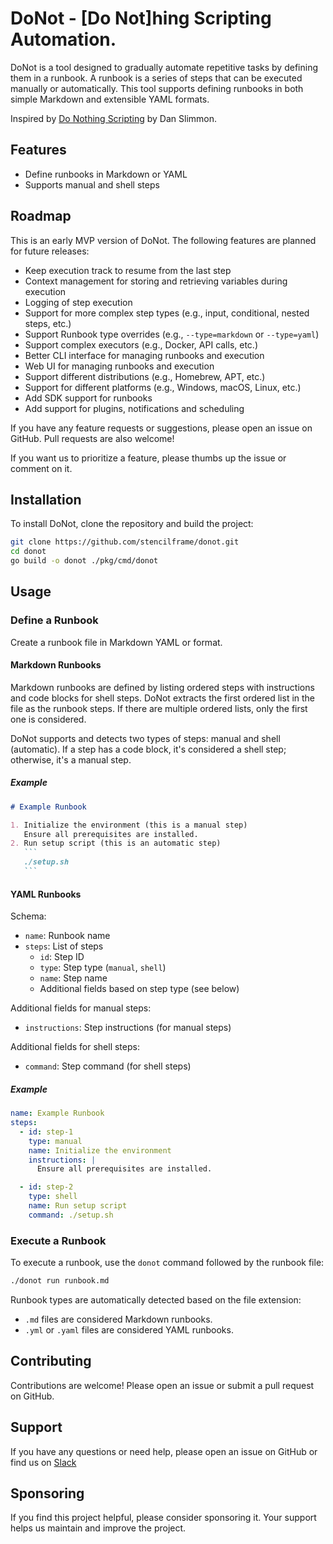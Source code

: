 # DoNot - [Do Not]hing Scripting Automation.

DoNot is a tool designed to gradually automate repetitive tasks by defining them in a runbook. A runbook is a series of steps that can be executed manually or automatically. This tool supports defining runbooks in both simple Markdown and extensible YAML formats.

Inspired by [Do Nothing Scripting](https://blog.danslimmon.com/2019/07/15/do-nothing-scripting-the-key-to-gradual-automation) by Dan Slimmon.

## Features

- Define runbooks in Markdown or YAML
- Supports manual and shell steps

## Roadmap

This is an early MVP version of DoNot. The following features are planned for future releases:

- Keep execution track to resume from the last step
- Context management for storing and retrieving variables during execution
- Logging of step execution
- Support for more complex step types (e.g., input, conditional, nested steps, etc.)
- Support Runbook type overrides (e.g., `--type=markdown` or `--type=yaml`)
- Support complex executors (e.g., Docker, API calls, etc.)
- Better CLI interface for managing runbooks and execution
- Web UI for managing runbooks and execution
- Support different distributions (e.g., Homebrew, APT, etc.)
- Support for different platforms (e.g., Windows, macOS, Linux, etc.)
- Add SDK support for runbooks
- Add support for plugins, notifications and scheduling

If you have any feature requests or suggestions, please open an issue on GitHub. Pull requests are also welcome!

If you want us to prioritize a feature, please thumbs up the issue or comment on it.

## Installation

To install DoNot, clone the repository and build the project:

```sh
git clone https://github.com/stencilframe/donot.git
cd donot
go build -o donot ./pkg/cmd/donot
```

## Usage

### Define a Runbook

Create a runbook file in Markdown YAML or format.

#### Markdown Runbooks

Markdown runbooks are defined by listing ordered steps with instructions and code blocks for shell steps.
DoNot extracts the first ordered list in the file as the runbook steps. If there are multiple ordered lists, only the first one is considered.

DoNot supports and detects two types of steps: manual and shell (automatic).
If a step has a code block, it's considered a shell step; otherwise, it's a manual step.

##### Example

~~~markdown
# Example Runbook

1. Initialize the environment (this is a manual step)
   Ensure all prerequisites are installed.
2. Run setup script (this is an automatic step)
   ```
   ./setup.sh
   ```
~~~

#### YAML Runbooks

Schema:
- `name`: Runbook name
- `steps`: List of steps
  - `id`: Step ID
  - `type`: Step type (`manual`, `shell`)
  - `name`: Step name
  - Additional fields based on step type (see below)

Additional fields for manual steps:
  - `instructions`: Step instructions (for manual steps)

Additional fields for shell steps:
  - `command`: Step command (for shell steps)

##### Example

```yaml
name: Example Runbook
steps:
  - id: step-1
    type: manual
    name: Initialize the environment
    instructions: |
      Ensure all prerequisites are installed.

  - id: step-2
    type: shell
    name: Run setup script
    command: ./setup.sh
```

### Execute a Runbook

To execute a runbook, use the `donot` command followed by the runbook file:

```sh
./donot run runbook.md
```

Runbook types are automatically detected based on the file extension:
- `.md` files are considered Markdown runbooks.
- `.yml` or `.yaml` files are considered YAML runbooks.

## Contributing

Contributions are welcome! Please open an issue or submit a pull request on GitHub.

## Support

If you have any questions or need help, please open an issue on GitHub or find us on [Slack](https://join.slack.com/t/stencilframesupport/shared_invite/zt-2ynp05the-4~kanvoSa~HTHxZCUDuKEg)

## Sponsoring

If you find this project helpful, please consider sponsoring it. Your support helps us maintain and improve the project.
